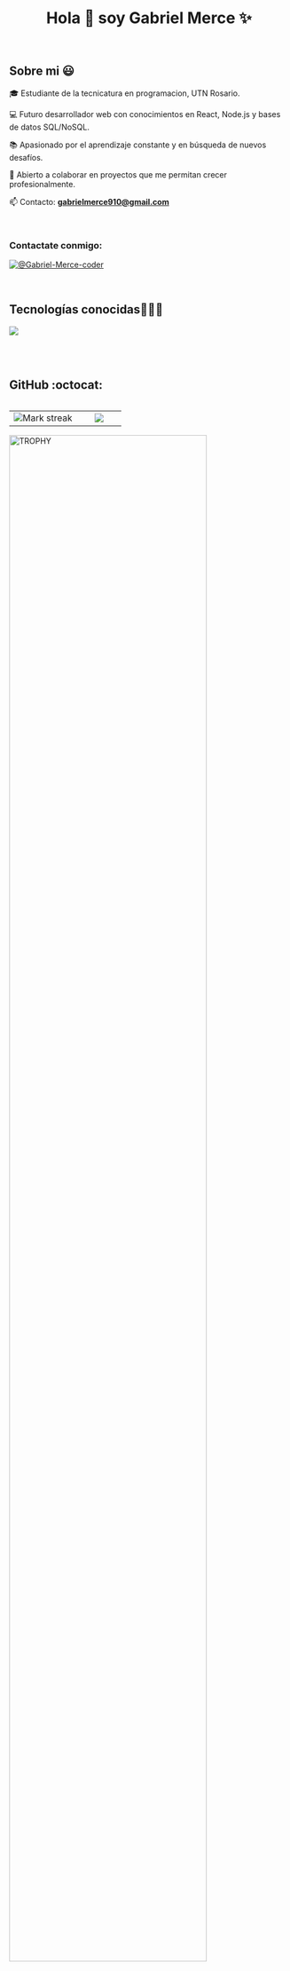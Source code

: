 <h1 align="center">Hola 👋  soy Gabriel Merce  ✨ </h1> 

<br>
<h2>Sobre mi 😃</h2>
<!--Intro start-->

<p align="left">
🎓 Estudiante de la tecnicatura en programacion, UTN Rosario.

💻 Futuro desarrollador web con conocimientos en React, Node.js y bases de datos SQL/NoSQL.

📚 Apasionado por el aprendizaje constante y en búsqueda de nuevos desafíos.

🤝 Abierto a colaborar en proyectos que me permitan crecer profesionalmente. 

📫 Contacto: **gabrielmerce910@gmail.com**
<!--Intro end-->
  </p>
<br>

<h3 align="left">Contactate conmigo:</h3>
<p align="left">
  <a href = "mailto:gabrielmerce910@gmail.com" target="blank"><img align="center" src="https://img.shields.io/badge/Gmail-D14836?style=for-the-badge&logo=gmail&logoColor=white" alt="@Gabriel-Merce-coder"  /></a>
</p>

<br>

<h2 >Tecnologías conocidas👨🏻‍💻</h2>
<!--tech stack icons-->
<p align="left">
  <a href="https://skillicons.dev">
    <img src="https://skillicons.dev/icons?i=c,css,html,js,nodejs,mysql,sqlite,mongodb,git,github,vscode" />
  </a>
</p>
<br>
<!-------------------------->

<br>

<h2>GitHub :octocat:</h2>
<!--- stats & Trophy (start) -->
<p align="center">
  <!--- stats (start) -->
<table align="left">
<tr border="none">
<td width="60%" align="center">

<!--  <img  align="center"  src="https://github-readme-stats.vercel.app/api?username=Gabriel-Merce-coder&theme=dark&show_icons=true&count_private=true" />
  <br></br> -->
  <img  title="🔥 Get streak stats for your profile at git.io/streak-stats" alt="Mark streak" src="https://github-readme-streak-stats.herokuapp.com/?user=Gabriel-Merce-coder&theme=dark&hide_border=false" /> 
</td>

<td width="40%" align="center">

  <img align="center" src="https://github-readme-stats.vercel.app/api/top-langs/?username=Gabriel-Merce-coder&theme=dark&hide_border=false&langs_count=20&layout=compact" />

  </td>
</tr>
</table>
<!--- stats (end) -->

<!--- trophy (start) -->
<div align=left>
  <a href="https://github.com/ryo-ma/github-profile-trophy" title="Go to Source">
      <img align="center" width=84% src="https://github-profile-trophy.vercel.app/?username=Gabriel-Merce-coder&theme=radical&row=1&column=7&margin-h=15&margin-w=5&no-bg=true" alt="TROPHY" />
    </a>
</div>
<!--- trophy (start) -->


</p>        
<!--- stats (end) -->
